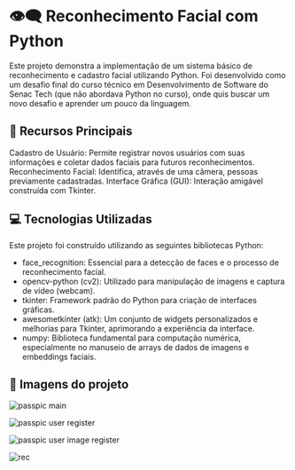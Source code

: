 # 👁️‍🗨️ Reconhecimento Facial com Python
Este projeto demonstra a implementação de um sistema básico de reconhecimento e cadastro facial utilizando Python. Foi desenvolvido como um desafio final do curso 
técnico em Desenvolvimento de Software do Senac Tech (que não abordava Python no curso), onde quis buscar um novo desafio e aprender um pouco da linguagem.

## 🌟 Recursos Principais
Cadastro de Usuário: Permite registrar novos usuários com suas informações e coletar dados faciais para futuros reconhecimentos.
Reconhecimento Facial: Identifica, através de uma câmera, pessoas previamente cadastradas.
Interface Gráfica (GUI): Interação amigável construída com Tkinter.

## 💻 Tecnologias Utilizadas
Este projeto foi construído utilizando as seguintes bibliotecas Python:

- face_recognition: Essencial para a detecção de faces e o processo de reconhecimento facial.
- opencv-python (cv2): Utilizado para manipulação de imagens e captura de vídeo (webcam).
- tkinter: Framework padrão do Python para criação de interfaces gráficas.
- awesometkinter (atk): Um conjunto de widgets personalizados e melhorias para Tkinter, aprimorando a experiência da interface.
- numpy: Biblioteca fundamental para computação numérica, especialmente no manuseio de arrays de dados de imagens e embeddings faciais.

## 📸 Imagens do projeto

![passpic main](https://github.com/user-attachments/assets/38929075-46e4-44cf-9fd9-558c535142ea)

![passpic user register](https://github.com/user-attachments/assets/27bdb489-1d5f-480a-b28a-72b8e1b1b955)

![passpic user image register](https://github.com/user-attachments/assets/1baf967f-d4c8-4004-884e-40e8acbb16c8)

![rec](https://github.com/user-attachments/assets/ebe80a32-ab04-4b54-88b4-1a659b82acb6)
